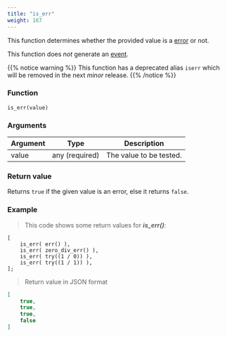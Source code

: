 ```yaml
---
title: "is_err"
weight: 167
---
```


This function determines whether the provided value is a [error](../../data-types/error) or not.

This function does *not* generate an [event](../../overview/events).

{{% notice warning %}}
This function has a deprecated alias `iserr` which will be removed in the next *minor* release.
{{% /notice %}}

### Function

`is_err(value)`

### Arguments

Argument | Type | Description
-------- | ---- | -----------
value | any (required) | The value to be tested.

### Return value

Returns `true` if the given value is an error, else it returns `false`.

### Example

> This code shows some return values for ***is_err()***:

```thingsdb,json_response
[
    is_err( err() ),
    is_err( zero_div_err() ),
    is_err( try((1 / 0)) ),
    is_err( try((1 / 1)) ),
];
```

> Return value in JSON format

```json
[
    true,
    true,
    true,
    false
]
```
